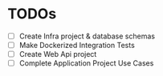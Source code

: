 # TODOs
- [ ] Create Infra project & database schemas
- [ ] Make Dockerized Integration Tests
- [ ] Create Web Api project 
- [ ] Complete Application Project Use Cases